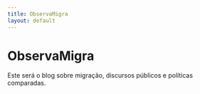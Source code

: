 ```yaml
---
title: ObservaMigra
layout: default
---
```


# ObservaMigra

Este será o blog sobre migração, discursos públicos e políticas comparadas.
